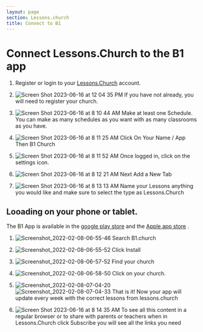 ```yaml
---
layout: page
section: Lessons.church
title: Connect to B1
---
```


# Connect Lessons.Church to the B1 app

1. Register or login to your [Lessons.Church](https://lessons.church/login) account.

2. ![Screen Shot 2023-06-16 at 12 04 35 PM](https://github.com/LiveChurchSolutions/ChurchAppsSupport/assets/65249159/9e52de5e-0d7e-45f6-a56d-a0e4c952e462)
   If you have not already, you will need to register your church.

3. ![Screen Shot 2023-06-16 at 8 10 44 AM](https://github.com/LiveChurchSolutions/ChurchAppsSupport/assets/65249159/81a40922-0f44-4ad0-8259-287489cdff21)
   Make at least one Schedule. You can make as many schedules as you want with as many classrooms as you have.

4. ![Screen Shot 2023-06-16 at 8 11 25 AM](https://github.com/LiveChurchSolutions/ChurchAppsSupport/assets/65249159/015c8bd9-36ce-44e8-975a-a02519dad371)
   Click On Your Name / App Then B1 Church

5. ![Screen Shot 2023-06-16 at 8 11 52 AM](https://github.com/LiveChurchSolutions/ChurchAppsSupport/assets/65249159/e5831fa7-12fa-4c8f-b890-7396e29e9d45)
   Once logged in, click on the settings icon.

6. ![Screen Shot 2023-06-16 at 8 12 21 AM](https://github.com/LiveChurchSolutions/ChurchAppsSupport/assets/65249159/7907014d-141b-4f84-9aca-f204dcd3a27f)
   Next Add a New Tab

7. ![Screen Shot 2023-06-16 at 8 13 13 AM](https://github.com/LiveChurchSolutions/ChurchAppsSupport/assets/65249159/ede0ccd6-390c-4f35-819e-211bb1f51c0e)
   Name your Lessons anything you would like and make sure to select the type as Lessons.Church

## Looading on your phone or tablet.

The B1 App is available in the [google play store](https://play.google.com/store/apps/details?id=church.b1.mobile) and the [Apple app store](https://apps.apple.com/us/app/b1-church/id1610587256) .

1.  ![Screenshot_2022-02-08-06-55-46](https://user-images.githubusercontent.com/65249159/152998360-30412081-031d-4cde-b00e-5287f0244e56.png)
    Search B1.church

2.  ![Screenshot_2022-02-08-06-55-52](https://user-images.githubusercontent.com/65249159/152998554-2664f0a1-09a5-4c61-939b-9a3a25c8a3e1.png)
    Click Install

3.  ![Screenshot_2022-02-08-06-57-52](https://user-images.githubusercontent.com/65249159/152998684-037695e7-3072-4e5c-8562-d64a9a8c0444.png)
    Find your church

4.  ![Screenshot_2022-02-08-06-58-50](https://user-images.githubusercontent.com/65249159/152998783-c8f7cb86-5d2c-4625-b56f-32157d28a830.png)
    Click on your church.

5.  ![Screenshot_2022-02-08-07-04-20](https://user-images.githubusercontent.com/65249159/152998976-ac130590-c764-4b30-9d10-edbbfb6adde1.png)
    ![Screenshot_2022-02-08-07-04-33](https://user-images.githubusercontent.com/65249159/152999000-a7a93d15-34be-4256-adb3-892731aefde5.png)
    That is it! Now your app will update every week with the correct lessons from lessons.church

6.  ![Screen Shot 2023-06-16 at 8 14 35 AM](https://github.com/LiveChurchSolutions/ChurchAppsSupport/assets/65249159/ade3a599-34df-47c7-8b05-7bc900bb7480)
    To see all this content in a regular browser or to share with parents or teachers when in Lessons.Church click Subscribe you will see all the links you need
